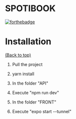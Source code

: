 # SPOTIBOOK 

[![forthebadge](http://forthebadge.com/images/badges/built-with-love.svg)](http://forthebadge.com)

# Installation

[(Back to top)](#table-of-contents)

1. Pull the project

2. yarn install

3. In the folder "API"

4. Execute "npm run dev"

5. In the folder "FRONT"

6. Execute "expo start --tunnel"
